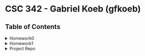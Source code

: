 # CSC 342 - Gabriel Koeb (gfkoeb)

## Table of Contents
<details>
<summary>Homework0</summary>
1. [Homework0/README.md](https://github.ncsu.edu/engr-csc342/csc342-2023Fall-gfkoeb/blob/main/Homework0/README.md)


</details>
<details>
<summary>Homework1</summary>
1. [Homework1/README.md](https://github.ncsu.edu/engr-csc342/csc342-2023Fall-gfkoeb/blob/main/Homework1/README.md)
</details>

<details>
<summary>Project Repo</summary>
https://github.ncsu.edu/engr-csc342/csc342-2023Fall-GroupT
</details>
